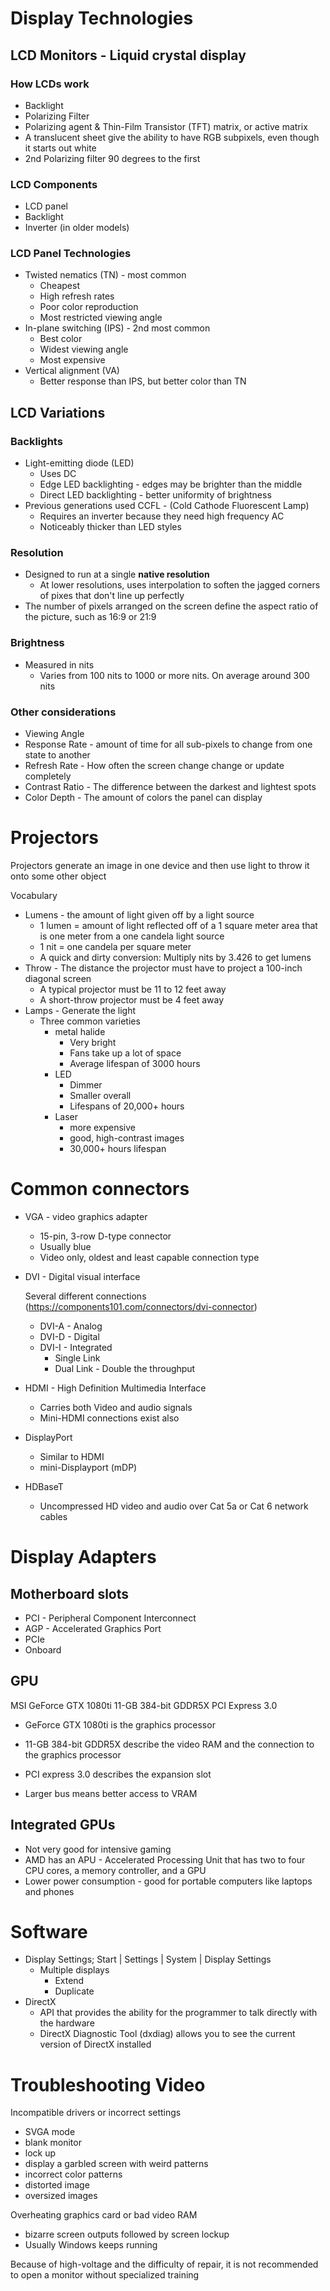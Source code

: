 # Display Technologies

## LCD Monitors - Liquid crystal display

### How LCDs work

* Backlight
* Polarizing Filter
* Polarizing agent & Thin-Film Transistor (TFT) matrix, or active matrix
* A translucent sheet give the ability to have RGB subpixels, even though it starts out white
* 2nd Polarizing filter 90 degrees to the first

### LCD Components

* LCD panel
* Backlight
* Inverter (in older models)

### LCD Panel Technologies

* Twisted nematics (TN) - most common
  * Cheapest
  * High refresh rates
  * Poor color reproduction
  * Most restricted viewing angle
* In-plane switching (IPS) - 2nd most common
  * Best color
  * Widest viewing angle
  * Most expensive
* Vertical alignment (VA)
  * Better response than IPS, but better color than TN

## LCD Variations

### Backlights

* Light-emitting diode (LED)
  * Uses DC
  * Edge LED backlighting - edges may be brighter than the middle
  * Direct LED backlighting - better uniformity of brightness
* Previous generations used CCFL - (Cold Cathode Fluorescent Lamp)
  * Requires an inverter because they need high frequency AC
  * Noticeably thicker than LED styles

### Resolution

* Designed to run at a single **native resolution**
  * At lower resolutions, uses interpolation to soften the jagged corners of pixes that don't line up perfectly
* The number of pixels arranged on the screen define the aspect ratio of the picture, such as 16:9 or 21:9

### Brightness

* Measured in nits
  * Varies from 100 nits to 1000 or more nits. On average around 300 nits

### Other considerations

* Viewing Angle
* Response Rate - amount of time for all sub-pixels to change from one state to another
* Refresh Rate - How often the screen change change or update completely
* Contrast Ratio - The difference between the darkest and lightest spots
* Color Depth - The amount of colors the panel can display

# Projectors

Projectors generate an image in one device and then use light to throw it onto some other object

Vocabulary

* Lumens - the amount of light given off by a light source
  * 1 lumen = amount of light reflected off of a 1 square meter area that is one meter from a one candela light source
  * 1 nit = one candela per square meter
  * A quick and dirty conversion: Multiply nits by 3.426 to get lumens
* Throw - The distance the projector must have to project a 100-inch diagonal screen
  * A typical projector must be 11 to 12 feet away
  * A short-throw projector must be 4 feet away
* Lamps - Generate the light
  * Three common varieties
    * metal halide
      * Very bright
      * Fans take up a lot of space
      * Average lifespan of 3000 hours
    * LED
      * Dimmer
      * Smaller overall
      * Lifespans of 20,000+ hours
    * Laser
      * more expensive
      * good, high-contrast images
      * 30,000+ hours lifespan

# Common connectors

* VGA - video graphics adapter

  * 15-pin, 3-row D-type connector
  * Usually blue
  * Video only, oldest and least capable connection type

* DVI - Digital visual interface

  Several different connections (https://components101.com/connectors/dvi-connector)

  * DVI-A - Analog
  * DVI-D - Digital
  * DVI-I - Integrated
    * Single Link
    * Dual Link - Double the throughput

* HDMI - High Definition Multimedia Interface

  * Carries both Video and audio signals
  * Mini-HDMI connections exist also

* DisplayPort

  * Similar to HDMI
  * mini-Displayport (mDP)

* HDBaseT

  * Uncompressed HD video and audio over Cat 5a or Cat 6 network cables

# Display Adapters

## Motherboard slots

* PCI - Peripheral Component Interconnect
* AGP - Accelerated Graphics Port
* PCIe
* Onboard

## GPU

MSI GeForce GTX 1080ti 11-GB 384-bit GDDR5X PCI Express 3.0

* GeForce GTX 1080ti is the graphics processor
* 11-GB 384-bit GDDR5X describe the video RAM and the connection to the graphics processor
* PCI express 3.0 describes the expansion slot

* Larger bus means better access to VRAM

## Integrated GPUs

* Not very good for intensive gaming
* AMD has an APU - Accelerated Processing Unit that has two to four CPU cores, a memory controller, and a GPU
* Lower power consumption - good for portable computers like laptops and phones

# Software

* Display Settings; Start | Settings | System | Display Settings
  * Multiple displays
    * Extend
    * Duplicate
* DirectX
  * API that provides the ability for the programmer to talk directly with the hardware
  * DirectX Diagnostic Tool (dxdiag) allows you to see the current version of DirectX installed

# Troubleshooting Video

Incompatible drivers or incorrect settings

* SVGA mode
* blank monitor
* lock up
* display a garbled screen with weird patterns
* incorrect color patterns
* distorted image
* oversized images

Overheating graphics card or bad video RAM

* bizarre screen outputs followed by screen lockup
* Usually Windows keeps running

Because of high-voltage and the difficulty of repair, it is not recommended to open a monitor without specialized training

